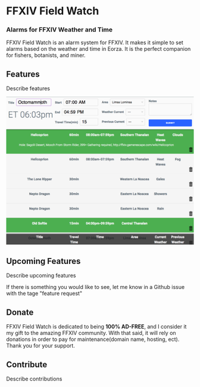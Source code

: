 # FFXIV Field Watch

### Alarms for FFXIV Weather and Time

FFXIV Field Watch is an alarm system for FFXIV. It makes it simple to set alarms based on the weather and time in Eorza. It is the perfect companion for fishers, botanists, and miner.

## Features

Describe features
 
![showcase](https://github.com/KeenanHoffman/ffxiv-alarms/blob/master/screenshot.png "Showcase")

## Upcoming Features

Describe upcoming features

If there is something you would like to see, let me know in a Github issue with the tage "feature request"

## Donate

FFXIV Field Watch is dedicated to being **100% AD-FREE**, and I consider it my gift to the amazing FFXIV community. With that said, it will rely on donations in order to pay for maintenance(domain name, hosting, ect). Thank you for your support.

## Contribute

Describe contributions
